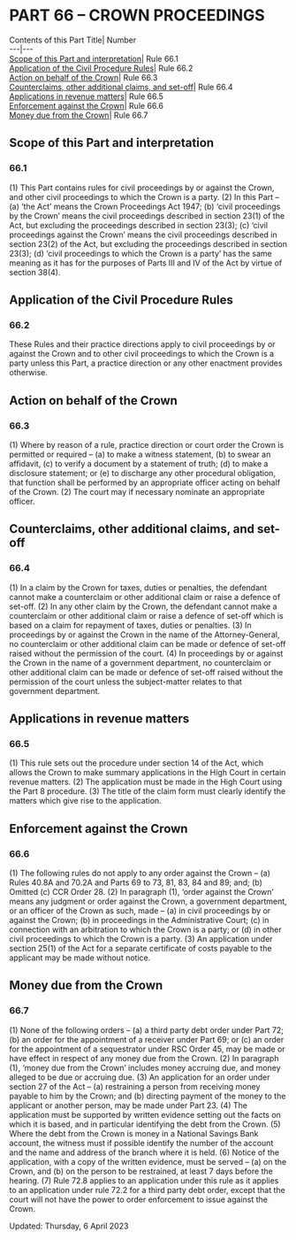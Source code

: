 # PART 66 – CROWN PROCEEDINGS
Contents of this Part
Title| Number  
---|---  
[Scope of this Part and interpretation](https://www.justice.gov.uk/courts/procedure-rules/civil/rules/part66#IDA0BHCC)| Rule 66.1  
[Application of the Civil Procedure Rules](https://www.justice.gov.uk/courts/procedure-rules/civil/rules/part66#IDA2DHCC)| Rule 66.2  
[Action on behalf of the Crown](https://www.justice.gov.uk/courts/procedure-rules/civil/rules/part66#IDANEHCC)| Rule 66.3  
[Counterclaims, other additional claims, and set-off](https://www.justice.gov.uk/courts/procedure-rules/civil/rules/part66#IDA1GHCC)| Rule 66.4  
[Applications in revenue matters](https://www.justice.gov.uk/courts/procedure-rules/civil/rules/part66#IDASAKCC)| Rule 66.5  
[Enforcement against the Crown](https://www.justice.gov.uk/courts/procedure-rules/civil/rules/part66#IDA1BKCC)| Rule 66.6  
[Money due from the Crown](https://www.justice.gov.uk/courts/procedure-rules/civil/rules/part66#IDADFKCC)| Rule 66.7  
## Scope of this Part and interpretation
### 66.1
(1) This Part contains rules for civil proceedings by or against the Crown, and other civil proceedings to which the Crown is a party.
(2) In this Part –
(a) ‘the Act’ means the Crown Proceedings Act 1947;
(b) ‘civil proceedings by the Crown’ means the civil proceedings described in section 23(1) of the Act, but excluding the proceedings described in section 23(3);
(c) ‘civil proceedings against the Crown’ means the civil proceedings described in section 23(2) of the Act, but excluding the proceedings described in section 23(3);
(d) ‘civil proceedings to which the Crown is a party’ has the same meaning as it has for the purposes of Parts III and IV of the Act by virtue of section 38(4).
## Application of the Civil Procedure Rules
### 66.2
These Rules and their practice directions apply to civil proceedings by or against the Crown and to other civil proceedings to which the Crown is a party unless this Part, a practice direction or any other enactment provides otherwise.
## Action on behalf of the Crown
### 66.3
(1) Where by reason of a rule, practice direction or court order the Crown is permitted or required –
(a) to make a witness statement,
(b) to swear an affidavit,
(c) to verify a document by a statement of truth;
(d) to make a disclosure statement; or
(e) to discharge any other procedural obligation,
that function shall be performed by an appropriate officer acting on behalf of the Crown.
(2) The court may if necessary nominate an appropriate officer.
## Counterclaims, other additional claims, and set-off
### 66.4
(1) In a claim by the Crown for taxes, duties or penalties, the defendant cannot make a counterclaim or other additional claim or raise a defence of set-off.
(2) In any other claim by the Crown, the defendant cannot make a counterclaim or other additional claim or raise a defence of set-off which is based on a claim for repayment of taxes, duties or penalties.
(3) In proceedings by or against the Crown in the name of the Attorney-General, no counterclaim or other additional claim can be made or defence of set-off raised without the permission of the court.
(4) In proceedings by or against the Crown in the name of a government department, no counterclaim or other additional claim can be made or defence of set-off raised without the permission of the court unless the subject-matter relates to that government department.
## Applications in revenue matters
### 66.5
(1) This rule sets out the procedure under section 14 of the Act, which allows the Crown to make summary applications in the High Court in certain revenue matters.
(2) The application must be made in the High Court using the Part 8 procedure.
(3) The title of the claim form must clearly identify the matters which give rise to the application.
## Enforcement against the Crown
### 66.6
(1) The following rules do not apply to any order against the Crown –
(a) Rules 40.8A and 70.2A and Parts 69 to 73, 81, 83, 84 and 89; and;
(b) Omitted
(c) CCR Order 28.
(2) In paragraph (1), ‘order against the Crown’ means any judgment or order against the Crown, a government department, or an officer of the Crown as such, made –
(a) in civil proceedings by or against the Crown;
(b) in proceedings in the Administrative Court;
(c) in connection with an arbitration to which the Crown is a party; or
(d) in other civil proceedings to which the Crown is a party.
(3) An application under section 25(1) of the Act for a separate certificate of costs payable to the applicant may be made without notice.
## Money due from the Crown
### 66.7
(1) None of the following orders –
(a) a third party debt order under Part 72;
(b) an order for the appointment of a receiver under Part 69; or
(c) an order for the appointment of a sequestrator under RSC Order 45,
may be made or have effect in respect of any money due from the Crown.
(2) In paragraph (1), ‘money due from the Crown’ includes money accruing due, and money alleged to be due or accruing due.
(3) An application for an order under section 27 of the Act –
(a) restraining a person from receiving money payable to him by the Crown; and
(b) directing payment of the money to the applicant or another person,
may be made under Part 23.
(4) The application must be supported by written evidence setting out the facts on which it is based, and in particular identifying the debt from the Crown.
(5) Where the debt from the Crown is money in a National Savings Bank account, the witness must if possible identify the number of the account and the name and address of the branch where it is held.
(6) Notice of the application, with a copy of the written evidence, must be served –
(a) on the Crown, and
(b) on the person to be restrained,
at least 7 days before the hearing.
(7) Rule 72.8 applies to an application under this rule as it applies to an application under rule 72.2 for a third party debt order, except that the court will not have the power to order enforcement to issue against the Crown.

Updated: Thursday, 6 April 2023
